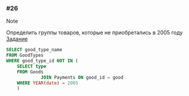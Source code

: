 ### \#26
> [!NOTE]
> Определить группы товаров, которые не приобретались в 2005 году
[Задание](https://sql-academy.org/ru/trainer/tasks/26)
```sql
SELECT good_type_name
FROM GoodTypes
WHERE good_type_id NOT IN (
    SELECT type
    FROM Goods
             JOIN Payments ON good_id = good
    WHERE YEAR(date) = 2005
    )
```

